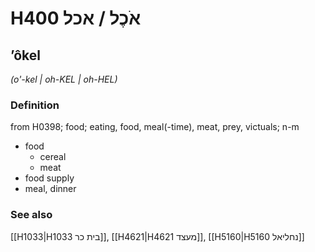 # H400 אֹכֶל / אכל

## ʼôkel

_(o'-kel | oh-KEL | oh-HEL)_

### Definition

from H0398; food; eating, food, meal(-time), meat, prey, victuals; n-m

- food
  - cereal
  - meat
- food supply
- meal, dinner

### See also

[[H1033|H1033 בית כר]], [[H4621|H4621 מעצד]], [[H5160|H5160 נחליאל]]
